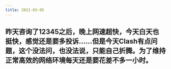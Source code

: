 ```yaml
---
title: 2021-03-05
---
```


## 昨天咨询了12345之后，晚上网速超快，今天白天也挺快，感觉还是要多投诉……但是今天Clash有点问题，这个没法问，也没法说，只能自己折腾。为了维持正常高效的网络环境每天还是要花差不多一小时。
